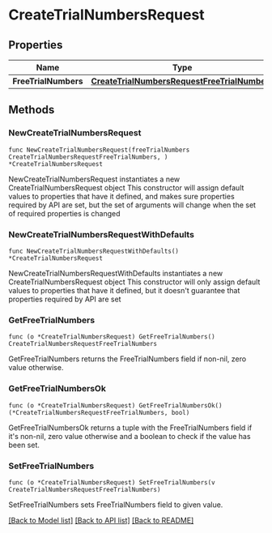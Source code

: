 # CreateTrialNumbersRequest

## Properties

Name | Type | Description | Notes
------------ | ------------- | ------------- | -------------
**FreeTrialNumbers** | [**CreateTrialNumbersRequestFreeTrialNumbers**](CreateTrialNumbersRequestFreeTrialNumbers.md) |  | 

## Methods

### NewCreateTrialNumbersRequest

`func NewCreateTrialNumbersRequest(freeTrialNumbers CreateTrialNumbersRequestFreeTrialNumbers, ) *CreateTrialNumbersRequest`

NewCreateTrialNumbersRequest instantiates a new CreateTrialNumbersRequest object
This constructor will assign default values to properties that have it defined,
and makes sure properties required by API are set, but the set of arguments
will change when the set of required properties is changed

### NewCreateTrialNumbersRequestWithDefaults

`func NewCreateTrialNumbersRequestWithDefaults() *CreateTrialNumbersRequest`

NewCreateTrialNumbersRequestWithDefaults instantiates a new CreateTrialNumbersRequest object
This constructor will only assign default values to properties that have it defined,
but it doesn't guarantee that properties required by API are set

### GetFreeTrialNumbers

`func (o *CreateTrialNumbersRequest) GetFreeTrialNumbers() CreateTrialNumbersRequestFreeTrialNumbers`

GetFreeTrialNumbers returns the FreeTrialNumbers field if non-nil, zero value otherwise.

### GetFreeTrialNumbersOk

`func (o *CreateTrialNumbersRequest) GetFreeTrialNumbersOk() (*CreateTrialNumbersRequestFreeTrialNumbers, bool)`

GetFreeTrialNumbersOk returns a tuple with the FreeTrialNumbers field if it's non-nil, zero value otherwise
and a boolean to check if the value has been set.

### SetFreeTrialNumbers

`func (o *CreateTrialNumbersRequest) SetFreeTrialNumbers(v CreateTrialNumbersRequestFreeTrialNumbers)`

SetFreeTrialNumbers sets FreeTrialNumbers field to given value.



[[Back to Model list]](../README.md#documentation-for-models) [[Back to API list]](../README.md#documentation-for-api-endpoints) [[Back to README]](../README.md)


